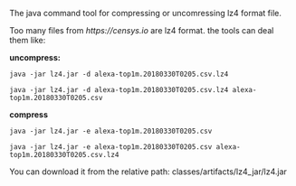 The java command tool for compressing or uncomressing lz4 format file. 

Too many files from _https://censys.io_ are lz4 format. the tools can deal them like:

**uncompress:**

`java -jar lz4.jar -d alexa-top1m.20180330T0205.csv.lz4`

`java -jar lz4.jar -d alexa-top1m.20180330T0205.csv.lz4 alexa-top1m.20180330T0205.csv`


**compress**

`java -jar lz4.jar -e alexa-top1m.20180330T0205.csv`

`java -jar lz4.jar -e alexa-top1m.20180330T0205.csv alexa-top1m.20180330T0205.csv.lz4`


You can download it from the relative path: classes/artifacts/lz4_jar/lz4.jar
